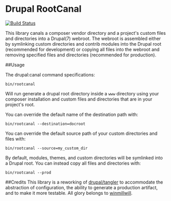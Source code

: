 # Drupal RootCanal

[![Build Status](https://travis-ci.org/craychee/rootcanal.svg?branch=master)](https://travis-ci.org/craychee/rootcanal)

This library canals a composer vendor directory and a project's custom files and directories into a Drupal(7) webroot. The webroot is assembled either by symlinking custom directories and contrib modules into the Drupal root (recommended for development) or copying all files into the webroot and removing specified files and directories (recommended for production).

##Usage

The drupal:canal command specifications:  

```
bin/rootcanal
```
Will run generate a drupal root directory inside a `www` directory using your composer installation and custom files and directories that are in your project's root.  

You can override the default name of the destination path with:  
```
bin/rootcanal --destination=docroot
```
You can override the default source path of your custom directories and files with:  
```
bin/rootcanal --source=my_custom_dir
```
By default, modules, themes, and custom directories will be symlinked into a Drupal root.
You can instead copy all files and directories with:  
```
bin/rootcanal --prod
```

##Credits
This library is a reworking of [drupal/tangler](https://github.com/winmillwill/drupal-tangler) to accommodate the abstraction of configuration, the ability to generate a production artifact, and to make it more testable. All glory belongs to [winmillwill](https://github.com/winmillwill).
